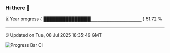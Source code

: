 ### Hi there 👋

⏳ Year progress { ███████████████▁▁▁▁▁▁▁▁▁▁▁▁▁▁▁ } 51.72 %

---

⏰ Updated on Tue, 08 Jul 2025 18:35:49 GMT

![Progress Bar CI](https://github.com/ZhaoGui/ZhaoGui/workflows/Progress%20Bar%20CI/badge.svg)
